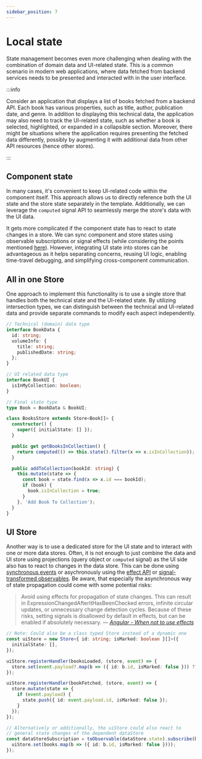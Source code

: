 ```yaml
---
sidebar_position: 7
---
```


# Local state

State management becomes even more challenging when dealing with the combination of domain data and UI-related state. This is a common scenario in modern web applications, where data fetched from backend services needs to be presented and interacted with in the user interface.

:::info

Consider an application that displays a list of books fetched from a backend API. Each book has various properties, such as title, author, publication date, and genre. In addition to displaying this technical data, the application may also need to track the UI-related state, such as whether a book is selected, highlighted, or expanded in a collapsible section. Moreover, there might be situations where the application requires presenting the fetched data differently, possibly by augmenting it with additional data from other API resources (hence other stores).

:::

## Component state

In many cases, it's convenient to keep UI-related code within the component itself. This approach allows us to directly reference both the UI state and the store state separately in the template. Additionally, we can leverage the `computed` signal API to seamlessly merge the store's data with the UI data.

It gets more complicated if the component state has to react to state changes in a store. We can sync component and store states using observable subscriptions or signal effects (while considering the points mentioned [here](https://angular.io/guide/signals#effects)). However, integrating UI state into stores can be advantageous as it helps separating concerns, reusing UI logic, enabling time-travel debugging, and simplifying cross-component communication.

## All in one Store

One approach to implement this functionality is to use a single store that handles both the technical state and the UI-related state. By utilizing intersection types, we can distinguish between the technical and UI-related data and provide separate commands to modify each aspect independently.

```typescript
// Technical (domain) data type
interface BookData {
  id: string;
  volumeInfo: {
    title: string;
    publishedDate: string;
  };
}

// UI related data type
interface BookUI {
  isInMyCollection: boolean;
}

// Final state type
type Book = BookData & BookUI;

class BooksStore extends Store<Book[]> {
  constructor() {
    super({ initialState: [] });
  }

  public get getBooksInCollection() {
    return computed(() => this.state().filter(x => x.isInCollection));
  }

  public addToCollection(bookId: string) {
    this.mutate(state => {
      const book = state.find(x => x.id === bookId);
      if (book) {
        book.isInCollection = true;
      }
    }, 'Add Book To Collection');
  }
}
```

## UI Store

Another way is to use a dedicated store for the UI state and to interact with one or more data stores. Often, it is not enough to just combine the data and UI store using projections (query object or `computed` signal) as the UI side also has to react to changes in the data store. This can be done using [synchronous events](./building-blocks/event.md) or asychronously using the [effect API](https://angular.io/guide/signals#effects) or [signal-transformed observables](https://angular.io/api/core/rxjs-interop/toObservable). Be aware, that especially the asynchronous way of state propagation could come with some potential risks:

> Avoid using effects for propagation of state changes. This can result in ExpressionChangedAfterItHasBeenChecked errors, infinite circular updates, or unnecessary
> change detection cycles.
> Because of these risks, setting signals is disallowed by default in effects, but can be enabled if absolutely necessary.
> &mdash; <cite>[Angular - When not to use effects](https://angular.io/guide/signals#effects)</cite>

```typescript
// Note: Could also be a class typed Store instead of a dynamic one
const uiStore = new Store<{ id: string; isMarked: boolean }[]>({
  initialState: [],
});

uiStore.registerHandler(booksLoaded, (store, event) => {
  store.set(event.payload?.map(b => ({ id: b.id, isMarked: false })) ?? []);
});

uiStore.registerHandler(bookFetched, (store, event) => {
  store.mutate(state => {
    if (event.payload) {
      state.push({ id: event.payload.id, isMarked: false });
    }
  });
});

// Alternatively or additionally, the uiStore could also react to
// general state changes of the dependent dataStore
const dataStoreSubscription = toObservable(dataStore.state).subscribe(books => {
  uiStore.set(books.map(b => ({ id: b.id, isMarked: false })));
});
```
